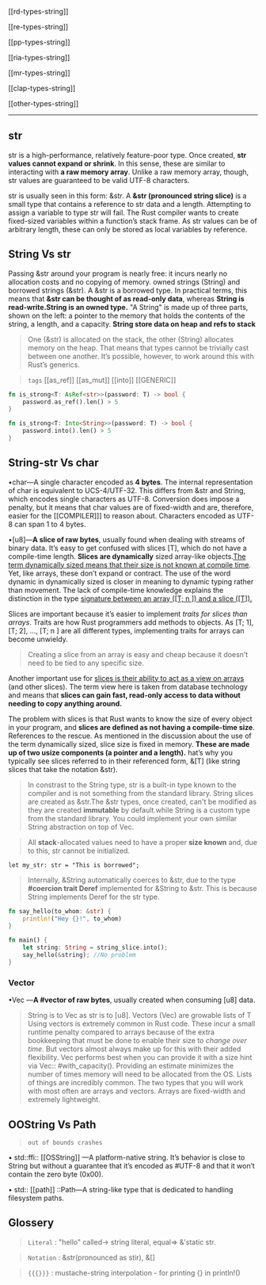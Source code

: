 [[rd-types-string]]

[[re-types-string]]

[[pp-types-string]]

[[ria-types-string]]

[[mr-types-string]]

[[clap-types-string]]

[[other-types-string]]

---


## str
str is a high-performance, relatively feature-poor type. Once created, **str values cannot expand or shrink**. In this sense, these are similar to interacting with **a raw memory array**. Unlike a raw memory array, though, str values are guaranteed to be valid UTF-8 characters.

str is usually seen in this form: &str. A **&str (pronounced string slice)** is a small type that contains a reference to str data and a length. Attempting to assign a variable to type str will fail. The Rust compiler wants to create fixed-sized variables within a function’s stack frame. As str values can be of arbitrary length, these can only be stored as local variables by reference.

## String Vs str
Passing &str around your program is nearly free: it incurs nearly no allocation costs and no copying of memory.
owned strings (String) and borrowed strings (&str).
A &str is a borrowed type. In practical terms, this means that **&str can be thought of as read-only data**, whereas **String is read-write.String is an owned type.**
"A String" is made up of three parts, shown on the left: a pointer to the memory that holds the contents of the string, a length, and a capacity.
**String store data on heap and refs to stack**

> One (&str) is allocated on the stack, the other (String) allocates memory on the heap. That means that types cannot be trivially cast between one another. It’s possible, however, to work around this with Rust’s generics.

> `tags` [[as_ref]]  [[as_mut]] [[into]] [[GENERIC]]

```rust
fn is_strong<T: AsRef<str>>(password: T) -> bool {
    password.as_ref().len() > 5
}
```

```rust
fn is_strong<T: Into<String>>(password: T) -> bool {
    password.into().len() > 5
}
```

## String-str Vs char

•char—A single character encoded as **4 bytes**. The internal representation of char is equivalent to UCS-4/UTF-32. This differs from &str and String, which encodes single characters as UTF-8. Conversion does impose a penalty, but it means that char values are of fixed-width and are, therefore, easier for the [[COMPILER]]] to reason about. Characters encoded as UTF-8 can span 1 to 4 bytes.

•[u8]—**A slice of raw bytes**, usually found when dealing with streams of binary data.
It’s easy to get confused with slices [T], which do not have a compile-time length.
**Slices are dynamically** sized array-like objects.<u>The term dynamically sized means that their size is not known at compile time</u>. Yet, like arrays, these don’t expand or contract. 
The use of the word dynamic in dynamically sized is closer in meaning to dynamic typing rather than movement. 
The lack of compile-time knowledge explains the distinction in the type <u>signature between an array ([T; n ]) and a slice ([T]).</u>

Slices are important because it’s easier to implement *traits for slices than arrays*. Traits are how Rust programmers add methods to objects. As [T; 1], [T; 2], ..., [T; n ] are all different types, implementing traits for arrays can become unwieldy. 
> Creating a slice from an array is easy and cheap because it doesn’t need to be tied to any specific size.

Another important use for <u>slices is their ability to act as a view on arrays</u> (and other slices). The term view here is taken from database technology and means that **slices can gain fast, read-only access to data without needing to copy anything around.**

The problem with slices is that Rust wants to know the size of every object in your program, and **slices are defined as not having a compile-time size**. References to the rescue. 
As mentioned in the discussion about the use of the term dynamically sized, slice size is fixed in memory. 
**These are made up of two usize components (a pointer and a length).**
hat’s why you typically see slices referred to in their referenced form, &[T] (like string slices that take the notation &str).

> In constrast to the String type, str is a built-in type known to the compiler and is not something from the standard library. String slices are created as &str.The &str types, once created, can't be modified as they are created **immutable** by default.while String is a custom type from the standard library. You could implement your own similar String abstraction on top of Vec<u8>.

>  All **stack**-allocated values need to have a proper **size known** and, due to this, str cannot be initialized.

```rust,compile_fail,no_run,ignore
let my_str: str = "This is borrowed";
```

> Internally, &String automatically coerces to &str, due to the type **#coercion trait Deref** implemented for &String to &str. This is because String implements Deref for the str type.

```rust
fn say_hello(to_whom: &str) { 
    println!("Hey {}!", to_whom) 
} 

fn main() {     
    let string: String = string_slice.into();     
    say_hello(&string); //No problem
}
```
### Vector

•Vec<u8> —**A #vector of raw bytes**, usually created when consuming [u8] data. 
> String is to Vec<u8> as str is to [u8].
> Vectors (Vec<T>) are growable lists of T
Using vectors is extremely common in Rust code. These incur a small runtime penalty compared to arrays because of the extra bookkeeping that must be done to enable their size to *change over time*. But vectors almost always make up for this with their added flexibility.
Vec<T> performs best when you can provide it with a size hint via Vec:: #with_capacity(). Providing an estimate minimizes the number of times memory will need to be allocated from the OS.
Lists of things are incredibly common. The two types that you will work with most often are arrays and vectors. 
> Arrays are fixed-width and extremely lightweight.


## OOString Vs Path

> `out of bounds crashes`

• std::ffi:: [[OSString]] —A platform-native string. It’s behavior is close to String but without a guarantee that it’s encoded as #UTF-8 and that it won’t contain the zero byte (0x00).

• std:: [[path]] ::Path—A string-like type that is dedicated to handling filesystem paths.

 

## Glossery

> `Literal` : "hello" called-> string literal, equal=> &'static str.

> `Notation` : &str(pronounced as stir), &[]

> `{{{}}}` :  mustache-string interpolation - for printing {} in println!()
